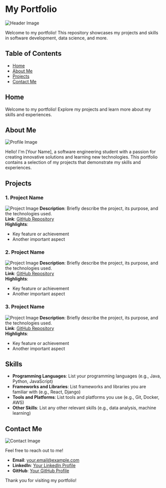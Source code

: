 # My Portfolio

![Header Image](https://example.com/header-image.jpg)

Welcome to my portfolio! This repository showcases my projects and skills in software development, data science, and more.

## Table of Contents
- [Home](#home)
- [About Me](#about-me)
- [Projects](#projects)
- [Contact Me](#contact-me)

## Home

Welcome to my portfolio! Explore my projects and learn more about my skills and experiences.

## About Me

![Profile Image](https://example.com/profile-image.jpg)

Hello! I'm [Your Name], a software engineering student with a passion for creating innovative solutions and learning new technologies. This portfolio contains a selection of my projects that demonstrate my skills and experiences.

## Projects

### 1. Project Name
![Project Image](https://example.com/project-image.jpg)
**Description**: Briefly describe the project, its purpose, and the technologies used.  
**Link**: [GitHub Repository](https://github.com/yourusername/project-name)  
**Highlights**:
- Key feature or achievement
- Another important aspect

### 2. Project Name
![Project Image](https://example.com/project-image.jpg)
**Description**: Briefly describe the project, its purpose, and the technologies used.  
**Link**: [GitHub Repository](https://github.com/yourusername/project-name)  
**Highlights**:
- Key feature or achievement
- Another important aspect

### 3. Project Name
![Project Image](https://example.com/project-image.jpg)
**Description**: Briefly describe the project, its purpose, and the technologies used.  
**Link**: [GitHub Repository](https://github.com/yourusername/project-name)  
**Highlights**:
- Key feature or achievement
- Another important aspect

## Skills
- **Programming Languages**: List your programming languages (e.g., Java, Python, JavaScript)
- **Frameworks and Libraries**: List frameworks and libraries you are familiar with (e.g., React, Django)
- **Tools and Platforms**: List tools and platforms you use (e.g., Git, Docker, AWS)
- **Other Skills**: List any other relevant skills (e.g., data analysis, machine learning)

## Contact Me

![Contact Image](https://example.com/contact-image.jpg)

Feel free to reach out to me!

- **Email**: [your.email@example.com](mailto:your.email@example.com)
- **LinkedIn**: [Your LinkedIn Profile](https://linkedin.com/in/yourprofile)
- **GitHub**: [Your GitHub Profile](https://github.com/yourusername)

Thank you for visiting my portfolio!
